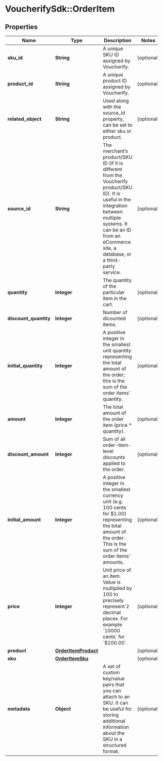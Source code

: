 # VoucherifySdk::OrderItem

## Properties

| Name | Type | Description | Notes |
| ---- | ---- | ----------- | ----- |
| **sku_id** | **String** | A unique SKU ID assigned by Voucherify. | [optional] |
| **product_id** | **String** | A unique product ID assigned by Voucherify. | [optional] |
| **related_object** | **String** | Used along with the source_id property, can be set to either sku or product. | [optional] |
| **source_id** | **String** | The merchant’s product/SKU ID (if it is different from the Voucherify product/SKU ID). It is useful in the integration between multiple systems. It can be an ID from an eCommerce site, a database, or a third-party service. | [optional] |
| **quantity** | **Integer** | The quantity of the particular item in the cart. | [optional] |
| **discount_quantity** | **Integer** | Number of dicounted items. | [optional] |
| **initial_quantity** | **Integer** | A positive integer in the smallest unit quantity representing the total amount of the order; this is the sum of the order items&#39; quantity. | [optional] |
| **amount** | **Integer** | The total amount of the order item (price * quantity). | [optional] |
| **discount_amount** | **Integer** |  Sum of all order-item-level discounts applied to the order. | [optional] |
| **initial_amount** | **Integer** | A positive integer in the smallest currency unit (e.g. 100 cents for $1.00) representing the total amount of the order. This is the sum of the order items&#39; amounts. | [optional] |
| **price** | **Integer** | Unit price of an item. Value is multiplied by 100 to precisely represent 2 decimal places. For example &#x60;10000 cents&#x60; for &#x60;$100.00&#x60;. | [optional] |
| **product** | [**OrderItemProduct**](OrderItemProduct.md) |  | [optional] |
| **sku** | [**OrderItemSku**](OrderItemSku.md) |  | [optional] |
| **metadata** | **Object** | A set of custom key/value pairs that you can attach to an SKU. It can be useful for storing additional information about the SKU in a structured format. | [optional] |

